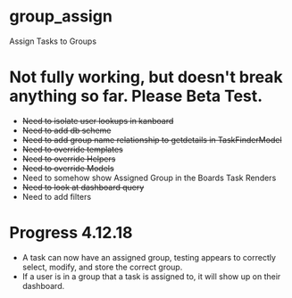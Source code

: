 # group_assign
Assign Tasks to Groups

# Not fully working, but doesn't break anything so far. Please Beta Test.

* ~~Need to isolate user lookups in kanboard~~
* ~~Need to add db scheme~~
* ~~Need to add group name relationship to getdetails in TaskFinderModel~~
* ~~Need to override templates~~
* ~~Need to override Helpers~~
* ~~Need to override Models~~
* Need to somehow show Assigned Group in the Boards Task Renders
* ~~Need to look at dashboard query~~
* Need to add filters

# Progress 4.12.18
* A task can now have an assigned group, testing appears to correctly select, modify, and store the correct group.
* If a user is in a group that a task is assigned to, it will show up on their dashboard.
